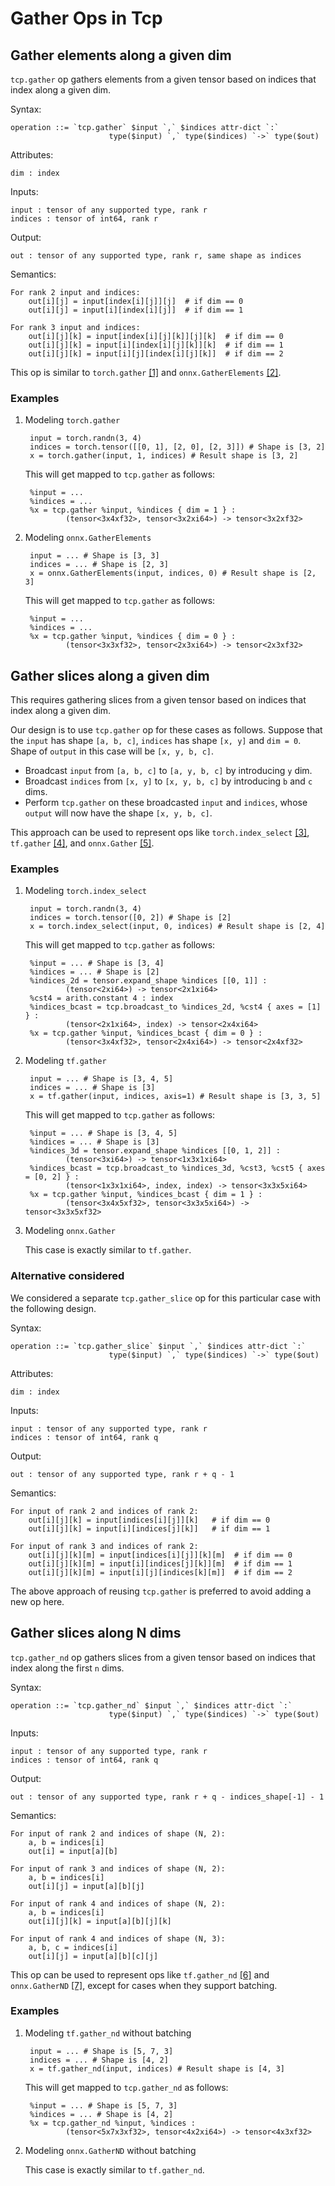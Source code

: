 # Gather Ops in Tcp

## Gather elements along a given dim

`tcp.gather` op gathers elements from a given tensor based on indices that index along a given dim.

Syntax:

    operation ::= `tcp.gather` $input `,` $indices attr-dict `:`
                          type($input) `,` type($indices) `->` type($out)

Attributes:

    dim : index

Inputs:

    input : tensor of any supported type, rank r
    indices : tensor of int64, rank r

Output:

    out : tensor of any supported type, rank r, same shape as indices

Semantics:

    For rank 2 input and indices:
        out[i][j] = input[index[i][j]][j]  # if dim == 0
        out[i][j] = input[i][index[i][j]]  # if dim == 1

    For rank 3 input and indices:
        out[i][j][k] = input[index[i][j][k]][j][k]  # if dim == 0
        out[i][j][k] = input[i][index[i][j][k]][k]  # if dim == 1
        out[i][j][k] = input[i][j][index[i][j][k]]  # if dim == 2

This op is similar to `torch.gather` [[1]](https://pytorch.org/docs/stable/generated/torch.gather.html) and `onnx.GatherElements` [[2]](https://onnx.ai/onnx/operators/onnx__GatherElements.html#l-onnx-doc-gatherelements).

### Examples

1. Modeling `torch.gather`

        input = torch.randn(3, 4)
        indices = torch.tensor([[0, 1], [2, 0], [2, 3]]) # Shape is [3, 2]
        x = torch.gather(input, 1, indices) # Result shape is [3, 2]

    This will get mapped to `tcp.gather` as follows:

        %input = ...
        %indices = ...
        %x = tcp.gather %input, %indices { dim = 1 } :
                (tensor<3x4xf32>, tensor<3x2xi64>) -> tensor<3x2xf32>

2. Modeling `onnx.GatherElements`

        input = ... # Shape is [3, 3]
        indices = ... # Shape is [2, 3]
        x = onnx.GatherElements(input, indices, 0) # Result shape is [2, 3]

    This will get mapped to `tcp.gather` as follows:

        %input = ...
        %indices = ...
        %x = tcp.gather %input, %indices { dim = 0 } :
                (tensor<3x3xf32>, tensor<2x3xi64>) -> tensor<2x3xf32>


## Gather slices along a given dim

This requires gathering slices from a given tensor based on indices that index along a given dim.

Our design is to use `tcp.gather` op for these cases as follows. Suppose that the `input` has shape `[a, b, c]`, `indices` has shape `[x, y]` and `dim = 0`. Shape of `output` in this case will be `[x, y, b, c]`.
* Broadcast `input` from `[a, b, c]` to `[a, y, b, c]` by introducing `y` dim.
* Broadcast `indices` from `[x, y]` to `[x, y, b, c]` by introducing `b` and `c` dims.
* Perform `tcp.gather` on these broadcasted `input` and `indices`, whose `output` will now have the shape `[x, y, b, c]`.


This approach can be used to represent ops like `torch.index_select` [[3]](https://pytorch.org/docs/stable/generated/torch.index_select.html), `tf.gather` [[4]](https://www.tensorflow.org/api_docs/python/tf/gather), and `onnx.Gather` [[5]](https://onnx.ai/onnx/operators/onnx__Gather.html#l-onnx-doc-gather).

### Examples

1. Modeling `torch.index_select`

        input = torch.randn(3, 4)
        indices = torch.tensor([0, 2]) # Shape is [2]
        x = torch.index_select(input, 0, indices) # Result shape is [2, 4]

    This will get mapped to `tcp.gather` as follows:

        %input = ... # Shape is [3, 4]
        %indices = ... # Shape is [2]
        %indices_2d = tensor.expand_shape %indices [[0, 1]] :
                (tensor<2xi64>) -> tensor<2x1xi64>
        %cst4 = arith.constant 4 : index
        %indices_bcast = tcp.broadcast_to %indices_2d, %cst4 { axes = [1] } :
                (tensor<2x1xi64>, index) -> tensor<2x4xi64>
        %x = tcp.gather %input, %indices_bcast { dim = 0 } :
                (tensor<3x4xf32>, tensor<2x4xi64>) -> tensor<2x4xf32>

2. Modeling `tf.gather`

        input = ... # Shape is [3, 4, 5]
        indices = ... # Shape is [3]
        x = tf.gather(input, indices, axis=1) # Result shape is [3, 3, 5]

    This will get mapped to `tcp.gather` as follows:

        %input = ... # Shape is [3, 4, 5]
        %indices = ... # Shape is [3]
        %indices_3d = tensor.expand_shape %indices [[0, 1, 2]] :
                (tensor<3xi64>) -> tensor<1x3x1xi64>
        %indices_bcast = tcp.broadcast_to %indices_3d, %cst3, %cst5 { axes = [0, 2] } :
                (tensor<1x3x1xi64>, index, index) -> tensor<3x3x5xi64>
        %x = tcp.gather %input, %indices_bcast { dim = 1 } :
                (tensor<3x4x5xf32>, tensor<3x3x5xi64>) -> tensor<3x3x5xf32>

3. Modeling `onnx.Gather`

    This case is exactly similar to `tf.gather`.

### Alternative considered

We considered a separate `tcp.gather_slice` op for this particular case with the following design.

Syntax:

    operation ::= `tcp.gather_slice` $input `,` $indices attr-dict `:`
                          type($input) `,` type($indices) `->` type($out)

Attributes:

    dim : index

Inputs:

    input : tensor of any supported type, rank r
    indices : tensor of int64, rank q

Output:

    out : tensor of any supported type, rank r + q - 1

Semantics:

    For input of rank 2 and indices of rank 2:
        out[i][j][k] = input[indices[i][j]][k]   # if dim == 0
        out[i][j][k] = input[i][indices[j][k]]   # if dim == 1

    For input of rank 3 and indices of rank 2:
        out[i][j][k][m] = input[indices[i][j]][k][m]  # if dim == 0
        out[i][j][k][m] = input[i][indices[j][k]][m]  # if dim == 1
        out[i][j][k][m] = input[i][j][indices[k][m]]  # if dim == 2

The above approach of reusing `tcp.gather` is preferred to avoid adding a new op here.

## Gather slices along N dims

`tcp.gather_nd` op gathers slices from a given tensor based on indices that index along the first `n` dims.

Syntax:

    operation ::= `tcp.gather_nd` $input `,` $indices attr-dict `:`
                          type($input) `,` type($indices) `->` type($out)

Inputs:

    input : tensor of any supported type, rank r
    indices : tensor of int64, rank q

Output:

    out : tensor of any supported type, rank r + q - indices_shape[-1] - 1

Semantics:

    For input of rank 2 and indices of shape (N, 2):
        a, b = indices[i]
        out[i] = input[a][b]

    For input of rank 3 and indices of shape (N, 2):
        a, b = indices[i]
        out[i][j] = input[a][b][j]

    For input of rank 4 and indices of shape (N, 2):
        a, b = indices[i]
        out[i][j][k] = input[a][b][j][k]

    For input of rank 4 and indices of shape (N, 3):
        a, b, c = indices[i]
        out[i][j] = input[a][b][c][j]

This op can be used to represent ops like `tf.gather_nd` [[6]](https://www.tensorflow.org/api_docs/python/tf/gather_nd) and `onnx.GatherND` [[7]](https://onnx.ai/onnx/operators/onnx__GatherND.html#l-onnx-doc-gathernd), except for cases when they support batching.

### Examples

1. Modeling `tf.gather_nd` without batching

        input = ... # Shape is [5, 7, 3]
        indices = ... # Shape is [4, 2]
        x = tf.gather_nd(input, indices) # Result shape is [4, 3]

    This will get mapped to `tcp.gather_nd` as follows:

        %input = ... # Shape is [5, 7, 3]
        %indices = ... # Shape is [4, 2]
        %x = tcp.gather_nd %input, %indices :
                (tensor<5x7x3xf32>, tensor<4x2xi64>) -> tensor<4x3xf32>

2. Modeling `onnx.GatherND` without batching

    This case is exactly similar to `tf.gather_nd`.
